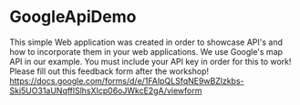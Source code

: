 # GoogleApiDemo
This simple Web application was created in order to showcase API's and how to incorporate them in your web applications. We use Google's map API in our example. You must include your API key in order for this to work! Please fill out this feedback form after the workshop! https://docs.google.com/forms/d/e/1FAIpQLSfqNE9wBZlzkbs-Ski5UO31aUNqfflSlhsXIcp06oJWkcE2gA/viewform
